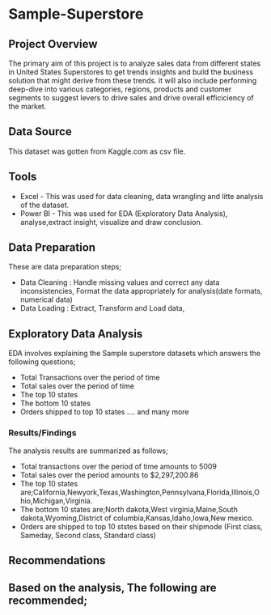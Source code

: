 # Sample-Superstore
## Project Overview
The primary aim of this project is to analyze sales data from different states in United States Superstores to get trends insights and build the business solution that might derive from these trends. it will also include performing deep-dive into various categories, regions, products and customer segments to suggest levers to drive sales and drive overall efficiciency of the market.
## Data Source
This dataset was gotten from Kaggle.com as csv file.
## Tools
- Excel - This was used for data cleaning, data wrangling and litte analysis of the dataset.
- Power BI - This was used for EDA (Exploratory Data Analysis), analyse,extract insight, visualize and draw conclusion.
 ## Data Preparation
  These are data preparation steps;
  - Data Cleaning : Handle missing values and correct any data inconsistencies, Format the data appropriately for analysis(date formats, numerical data)
  - Data Loading : Extract, Transform and Load data,
  ## Exploratory Data Analysis
  EDA involves explaining the Sample superstore datasets which answers the following questions;
  - Total Transactions over the period of time
  - Total sales over the period of time
  - The top 10 states
  - The bottom 10 states
  - Orders shipped to top 10 states .... and many more
 ### Results/Findings
   The analysis results are summarized as follows;
  - Total transactions over the period of time amounts to 5009
  - Total sales over the period amounts to $2,297,200.86
  - The top 10 states are;California,Newyork,Texas,Washington,Pennsylvana,Florida,Illinois,Ohio,Michigan,Virginia.
  - The bottom 10 states are;North dakota,West virginia,Maine,South dakota,Wyoming,District of columbia,Kansas,Idaho,Iowa,New mexico.
  - Orders are shipped to top 10 ststes based on their shipmode (First class, Sameday, Second class, Standard class)
 ## Recommendations
 Based on the analysis, The following are recommended;
 - 
    
    
